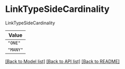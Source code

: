 # LinkTypeSideCardinality

LinkTypeSideCardinality

| **Value** |
| --------- |
| `"ONE"` |
| `"MANY"` |


[[Back to Model list]](../../../../README.md#models-v1-link) [[Back to API list]](../../../../README.md#apis-v1-link) [[Back to README]](../../../../README.md)
